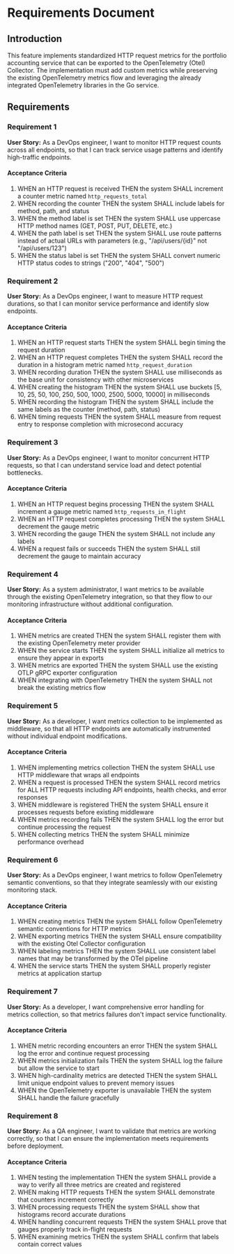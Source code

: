 # Requirements Document

## Introduction

This feature implements standardized HTTP request metrics for the portfolio accounting service that can be exported to the OpenTelemetry (Otel) Collector. The implementation must add custom metrics while preserving the existing OpenTelemetry metrics flow and leveraging the already integrated OpenTelemetry libraries in the Go service.

## Requirements

### Requirement 1

**User Story:** As a DevOps engineer, I want to monitor HTTP request counts across all endpoints, so that I can track service usage patterns and identify high-traffic endpoints.

#### Acceptance Criteria

1. WHEN an HTTP request is received THEN the system SHALL increment a counter metric named `http_requests_total`
2. WHEN recording the counter THEN the system SHALL include labels for method, path, and status
3. WHEN the method label is set THEN the system SHALL use uppercase HTTP method names (GET, POST, PUT, DELETE, etc.)
4. WHEN the path label is set THEN the system SHALL use route patterns instead of actual URLs with parameters (e.g., "/api/users/{id}" not "/api/users/123")
5. WHEN the status label is set THEN the system SHALL convert numeric HTTP status codes to strings ("200", "404", "500")

### Requirement 2

**User Story:** As a DevOps engineer, I want to measure HTTP request durations, so that I can monitor service performance and identify slow endpoints.

#### Acceptance Criteria

1. WHEN an HTTP request starts THEN the system SHALL begin timing the request duration
2. WHEN an HTTP request completes THEN the system SHALL record the duration in a histogram metric named `http_request_duration`
3. WHEN recording duration THEN the system SHALL use milliseconds as the base unit for consistency with other microservices
4. WHEN creating the histogram THEN the system SHALL use buckets [5, 10, 25, 50, 100, 250, 500, 1000, 2500, 5000, 10000] in milliseconds
5. WHEN recording the histogram THEN the system SHALL include the same labels as the counter (method, path, status)
6. WHEN timing requests THEN the system SHALL measure from request entry to response completion with microsecond accuracy

### Requirement 3

**User Story:** As a DevOps engineer, I want to monitor concurrent HTTP requests, so that I can understand service load and detect potential bottlenecks.

#### Acceptance Criteria

1. WHEN an HTTP request begins processing THEN the system SHALL increment a gauge metric named `http_requests_in_flight`
2. WHEN an HTTP request completes processing THEN the system SHALL decrement the gauge metric
3. WHEN recording the gauge THEN the system SHALL not include any labels
4. WHEN a request fails or succeeds THEN the system SHALL still decrement the gauge to maintain accuracy

### Requirement 4

**User Story:** As a system administrator, I want metrics to be available through the existing OpenTelemetry integration, so that they flow to our monitoring infrastructure without additional configuration.

#### Acceptance Criteria

1. WHEN metrics are created THEN the system SHALL register them with the existing OpenTelemetry meter provider
2. WHEN the service starts THEN the system SHALL initialize all metrics to ensure they appear in exports
3. WHEN metrics are exported THEN the system SHALL use the existing OTLP gRPC exporter configuration
4. WHEN integrating with OpenTelemetry THEN the system SHALL not break the existing metrics flow

### Requirement 5

**User Story:** As a developer, I want metrics collection to be implemented as middleware, so that all HTTP endpoints are automatically instrumented without individual endpoint modifications.

#### Acceptance Criteria

1. WHEN implementing metrics collection THEN the system SHALL use HTTP middleware that wraps all endpoints
2. WHEN a request is processed THEN the system SHALL record metrics for ALL HTTP requests including API endpoints, health checks, and error responses
3. WHEN middleware is registered THEN the system SHALL ensure it processes requests before existing middleware
4. WHEN metrics recording fails THEN the system SHALL log the error but continue processing the request
5. WHEN collecting metrics THEN the system SHALL minimize performance overhead

### Requirement 6

**User Story:** As a DevOps engineer, I want metrics to follow OpenTelemetry semantic conventions, so that they integrate seamlessly with our existing monitoring stack.

#### Acceptance Criteria

1. WHEN creating metrics THEN the system SHALL follow OpenTelemetry semantic conventions for HTTP metrics
2. WHEN exporting metrics THEN the system SHALL ensure compatibility with the existing Otel Collector configuration
3. WHEN labeling metrics THEN the system SHALL use consistent label names that may be transformed by the OTel pipeline
4. WHEN the service starts THEN the system SHALL properly register metrics at application startup

### Requirement 7

**User Story:** As a developer, I want comprehensive error handling for metrics collection, so that metrics failures don't impact service functionality.

#### Acceptance Criteria

1. WHEN metric recording encounters an error THEN the system SHALL log the error and continue request processing
2. WHEN metrics initialization fails THEN the system SHALL log the failure but allow the service to start
3. WHEN high-cardinality metrics are detected THEN the system SHALL limit unique endpoint values to prevent memory issues
4. WHEN the OpenTelemetry exporter is unavailable THEN the system SHALL handle the failure gracefully

### Requirement 8

**User Story:** As a QA engineer, I want to validate that metrics are working correctly, so that I can ensure the implementation meets requirements before deployment.

#### Acceptance Criteria

1. WHEN testing the implementation THEN the system SHALL provide a way to verify all three metrics are created and registered
2. WHEN making HTTP requests THEN the system SHALL demonstrate that counters increment correctly
3. WHEN processing requests THEN the system SHALL show that histograms record accurate durations
4. WHEN handling concurrent requests THEN the system SHALL prove that gauges properly track in-flight requests
5. WHEN examining metrics THEN the system SHALL confirm that labels contain correct values